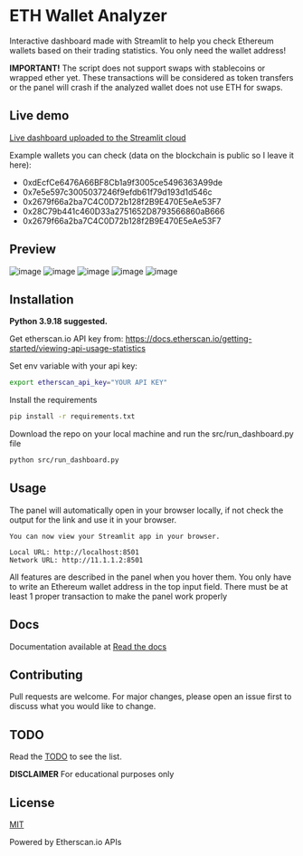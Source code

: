 # ETH Wallet Analyzer

Interactive dashboard made with Streamlit to help you check Ethereum wallets based on their trading statistics. You only need the wallet address!

**IMPORTANT!**
The script does not support swaps with stablecoins or wrapped ether yet. These transactions will be considered as token transfers or the panel will crash if the analyzed wallet does not use ETH for swaps.

## Live demo
[Live dashboard uploaded to the Streamlit cloud](https://wallet-analyzer-portfolio.streamlit.app/)

Example wallets you can check (data on the blockchain is public so I leave it here):

- 0xdEcfCe6476A66BF8Cb1a9f3005ce5496363A99de
- 0x7e5e597c3005037246f9efdb61f79d193d1d546c
- 0x2679f66a2ba7C4C0D72b128f2B9E470E5eAe53F7
- 0x28C79b441c460D33a2751652D8793566860aB666
- 0x2679f66a2ba7C4C0D72b128f2B9E470E5eAe53F7

## Preview
![image](https://github.com/piotrb9/wallet-analyzer/assets/157641773/2f53e7b1-44ec-4966-82a1-2afaacb2d864)
![image](https://github.com/piotrb9/wallet-analyzer/assets/157641773/647c1ebd-cc0e-4952-a9b2-2a272a868b70)
![image](https://github.com/piotrb9/wallet-analyzer/assets/157641773/1b12587a-23d4-4ee7-8658-0485bdb0fc07)
![image](https://github.com/piotrb9/wallet-analyzer/assets/157641773/148476c8-f162-4098-9e8f-e37d1ca945fd)
![image](https://github.com/piotrb9/wallet-analyzer/assets/157641773/d14f6f79-745d-4e95-9cda-73ed1fd3d835)

## Installation
**Python 3.9.18 suggested.**

Get etherscan.io API key from: https://docs.etherscan.io/getting-started/viewing-api-usage-statistics

Set env variable with your api key:
```bash
export etherscan_api_key="YOUR API KEY"
```


Install the requirements
```bash
pip install -r requirements.txt
```

Download the repo on your local machine and run the src/run_dashboard.py file

```bash
python src/run_dashboard.py
```

## Usage
The panel will automatically open in your browser locally, if not check the output for the link and use it in your browser.
```
You can now view your Streamlit app in your browser.

Local URL: http://localhost:8501
Network URL: http://11.1.1.2:8501
```

All features are described in the panel when you hover them. You only have to write an Ethereum wallet address in the top input field. There must be at least 1 proper transaction to make the panel work properly

## Docs

Documentation available at [Read the docs](https://wallet-analyzer.readthedocs.io/en/latest/)

## Contributing

Pull requests are welcome. For major changes, please open an issue first
to discuss what you would like to change.

## TODO
Read the [TODO](https://github.com/piotrb9/wallet-analyzer/blob/master/TODO.md) to see the list.

**DISCLAIMER**
For educational purposes only

## License

[MIT](https://choosealicense.com/licenses/mit/)

Powered by Etherscan.io APIs
